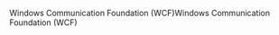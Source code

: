 <span data-ttu-id="10d1a-101">Windows Communication Foundation (WCF)</span><span class="sxs-lookup"><span data-stu-id="10d1a-101">Windows Communication Foundation (WCF)</span></span>